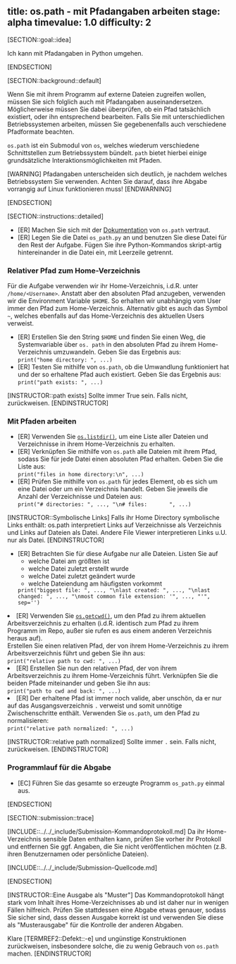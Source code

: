 title: os.path - mit Pfadangaben arbeiten
stage: alpha
timevalue: 1.0
difficulty: 2
---

[SECTION::goal::idea]

Ich kann mit Pfadangaben in Python umgehen.

[ENDSECTION]

[SECTION::background::default]

Wenn Sie mit ihrem Programm auf externe Dateien zugreifen wollen, müssen Sie sich folglich auch 
mit Pfadangaben auseinandersetzen. Möglicherweise müssen Sie dabei überprüfen, ob ein Pfad 
tatsächlich existiert, oder ihn entsprechend bearbeiten. Falls Sie mit unterschiedlichen 
Betriebssystemen arbeiten, müssen Sie gegebenenfalls auch verschiedene Pfadformate beachten.

`os.path` ist ein Submodul von `os`, welches wiederum verschiedene Schnittstellen zum 
Betriebssystem bündelt. `path` bietet hierbei einige grundsätzliche Interaktionsmöglichkeiten 
mit Pfaden.

[WARNING]
Pfadangaben unterscheiden sich deutlich, je nachdem welches Betriebssystem Sie verwenden. Achten 
Sie darauf, dass ihre Abgabe vorrangig auf Linux funktionieren muss!
[ENDWARNING]

[ENDSECTION]

[SECTION::instructions::detailed]

- [ER] Machen Sie sich mit der [Dokumentation](https://docs.python.org/3/library/os.path.html)
  von `os.path` vertraut.
- [ER] Legen Sie die Datei `os_path.py` an und benutzen Sie diese Datei für den Rest der 
  Aufgabe. Fügen Sie ihre Python-Kommandos skript-artig hintereinander in die Datei ein, mit 
  Leerzeile getrennt.

### Relativer Pfad zum Home-Verzeichnis

Für die Aufgabe verwenden wir ihr Home-Verzeichnis, i.d.R. unter `/home/<Username>`. Anstatt aber 
den absoluten Pfad anzugeben, verwenden wir die Environment Variable `$HOME`. So erhalten wir 
unabhängig vom User immer den Pfad zum Home-Verzeichnis.
Alternativ gibt es auch das Symbol `~`, welches ebenfalls auf das Home-Verzeichnis des aktuellen 
Users verweist.

- [ER] Erstellen Sie den String `$HOME` und finden Sie einen Weg, die Systemvariable über `os.
  path` in den absoluten Pfad zu ihrem Home-Verzeichnis umzuwandeln. Geben Sie das Ergebnis aus:  
  `print("home directory: ", ...)`
- [ER] Testen Sie mithilfe von `os.path`, ob die Umwandlung funktioniert hat und der so erhaltene 
  Pfad auch existiert. Geben Sie das Ergebnis aus:  
  `print("path exists: ", ...)`

[INSTRUCTOR::path exists]
Sollte immer True sein. Falls nicht, zurückweisen.
[ENDINSTRUCTOR]

### Mit Pfaden arbeiten

- [ER] Verwenden Sie [`os.listdir()`](https://docs.python.org/3/library/os.html#os.listdir), um 
  eine Liste aller Dateien und Verzeichnisse in ihrem Home-Verzeichnis zu erhalten.
- [ER] Verknüpfen Sie mithilfe von `os.path` alle Dateien mit ihrem Pfad, sodass Sie für jede Datei
  einen absoluten Pfad erhalten. Geben Sie die Liste aus:  
  `print("files in home directory:\n", ...)`
- [ER] Prüfen Sie mithilfe von `os.path` für jedes Element, ob es sich um eine Datei oder um ein 
  Verzeichnis handelt. Geben Sie jeweils die Anzahl der Verzeichnisse und Dateien aus:  
  `print("# directories: ", ..., "\n# files:       ", ...)`

[INSTRUCTOR::Symbolische Links]
Falls ihr Home Directory symbolische Links enthält: os.path interpretiert Links auf Verzeichnisse 
als Verzeichnis und Links auf Dateien als Datei. Andere File Viewer interpretieren Links u.U. nur 
als Datei.
[ENDINSTRUCTOR]

- [ER] Betrachten Sie für diese Aufgabe nur alle Dateien. Listen Sie auf
    - welche Datei am größten ist
    - welche Datei zuletzt erstellt wurde
    - welche Datei zuletzt geändert wurde
    - welche Dateiendung am häufigsten vorkommt</ul>
  `print("biggest file: ", ..., "\nlast created: ", ..., "\nlast changed: ", ..., "\nmost common file extension: '", ..., "'", sep='')`
- [ER] Verwenden Sie [`os.getcwd()`](https://docs.python.org/3/library/os.html#os.getcwd), um 
  den Pfad zu ihrem aktuellen Arbeitsverzeichnis zu erhalten (i.d.R. identisch zum Pfad zu ihrem 
  Programm im Repo, außer sie rufen es aus einem anderen Verzeichnis heraus auf).  
  Erstellen Sie einen relativen Pfad, der von ihrem Home-Verzeichnis zu ihrem Arbeitsverzeichnis 
  führt und geben Sie ihn aus:  
  `print("relative path to cwd: ", ...)`
- [ER] Erstellen Sie nun den relativen Pfad, der von ihrem Arbeitsverzeichnis zu ihrem 
  Home-Verzeichnis führt. Verknüpfen Sie die beiden Pfade miteinander und geben Sie ihn aus:  
  `print("path to cwd and back: ", ...)`
- [ER] Der erhaltene Pfad ist immer noch valide, aber unschön, da er nur auf das 
  Ausgangsverzeichnis `.` verweist und somit unnötige Zwischenschritte enthält. Verwenden Sie 
  `os.path`, um den Pfad zu normalisieren:  
  `print("relative path normalized: ", ...)`

[INSTRUCTOR::relative path normalized]
Sollte immer `.` sein. Falls nicht, zurückweisen.
[ENDINSTRUCTOR]

### Programmlauf für die Abgabe

- [EC] Führen Sie das gesamte so erzeugte Programm `os_path.py` einmal aus.

[ENDSECTION]

[SECTION::submission::trace]

[INCLUDE::../../_include/Submission-Kommandoprotokoll.md]
Da ihr Home-Verzeichnis sensible Daten enthalten kann, prüfen Sie vorher ihr Protokoll und 
entfernen Sie ggf. Angaben, die Sie nicht veröffentlichen möchten (z.B. ihren Benutzernamen oder 
persönliche Dateien).

[INCLUDE::../../_include/Submission-Quellcode.md]

[ENDSECTION]

[INSTRUCTOR::Eine Ausgabe als "Muster"]
Das Kommandoprotokoll hängt stark vom Inhalt ihres Home-Verzeichnisses ab und ist daher nur 
in wenigen Fällen hilfreich.
Prüfen Sie stattdessen eine Abgabe etwas genauer, sodass Sie sicher sind, dass dessen Ausgabe 
korrekt ist und verwenden Sie diese als "Musterausgabe" für die Kontrolle der anderen Abgaben.

Klare [TERMREF2::Defekt::-e] und ungünstige Konstruktionen zurückweisen, insbesondere solche, 
die zu wenig Gebrauch von `os.path` machen.
[ENDINSTRUCTOR]
